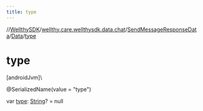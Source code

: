 ```yaml
---
title: type
---
```

//[WellthySDK](../../../../index.html)/[wellthy.care.wellthysdk.data.chat](../../index.html)/[SendMessageResponseData](../index.html)/[Data](index.html)/[type](type.html)



# type



[androidJvm]\




@SerializedName(value = "type")



var [type](type.html): [String](https://kotlinlang.org/api/latest/jvm/stdlib/kotlin/-string/index.html)? = null




